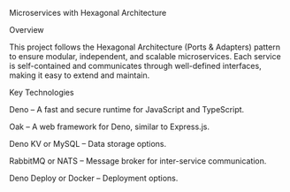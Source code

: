 Microservices with Hexagonal Architecture

Overview

This project follows the Hexagonal Architecture (Ports & Adapters) pattern to ensure modular, independent, and scalable microservices. Each service is self-contained and communicates through well-defined interfaces, making it easy to extend and maintain.

Key Technologies

Deno – A fast and secure runtime for JavaScript and TypeScript.

Oak – A web framework for Deno, similar to Express.js.

Deno KV or MySQL – Data storage options.

RabbitMQ or NATS – Message broker for inter-service communication.

Deno Deploy or Docker – Deployment options.
